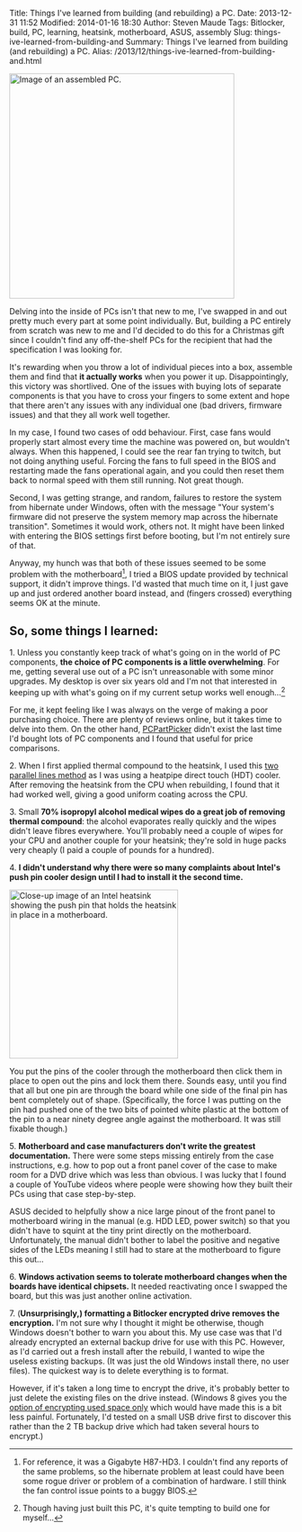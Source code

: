 Title: Things I've learned from building (and rebuilding) a PC.
Date: 2013-12-31 11:52
Modified: 2014-01-16 18:30
Author: Steven Maude
Tags: Bitlocker, build, PC, learning, heatsink, motherboard, ASUS, assembly
Slug: things-ive-learned-from-building-and
Summary: Things I've learned from building (and rebuilding) a PC.
Alias: /2013/12/things-ive-learned-from-building-and.html

<img class="article-image" src="{static}/images/2014/PC.jpg" alt="Image of an assembled PC." width="400">

Delving into the inside of PCs isn't that new to me, I've swapped in and
out pretty much every part at some point individually. But, building a
PC entirely from scratch was new to me and I'd decided to do this for a
Christmas gift since I couldn't find any off-the-shelf PCs for the
recipient that had the specification I was looking for.

It's rewarding when you throw a lot of individual
pieces into a box, assemble them and find that **it actually works** when
you power it up. Disappointingly, this victory was shortlived. One of
the issues with buying lots of separate components is that you have to
cross your fingers to some extent and hope that there aren't any issues
with any individual one (bad drivers, firmware issues) and that they all
work well together.

In my case, I found two cases of odd behaviour. First, case fans would
properly start almost every time the machine was powered on, but
wouldn't always. When this happened, I could see the rear fan trying to
twitch, but not doing anything useful. Forcing the fans to full speed in
the BIOS and restarting made the fans operational again, and you could
then reset them back to normal speed with them still running. Not great
though.

Second, I was getting strange, and random, failures to restore the
system from hibernate under Windows, often with the message "Your
system's firmware did not preserve the system memory map across the
hibernate transition". Sometimes it would work, others not. It might
have been linked with entering the BIOS settings first before booting,
but I'm not entirely sure of that.

Anyway, my hunch was that both of these issues seemed to be some problem
with the motherboard[^1], I tried a BIOS update provided by
technical support, it didn't improve things. I'd wasted that much time
on it, I just gave up and just ordered another board instead, and
(fingers crossed) everything seems OK at the minute.

## So, some things I learned:

1\. Unless you constantly keep track of what's going on in the world of
PC components, **the choice of PC components is a little overwhelming**.
For me, getting several use out of a PC isn't unreasonable with some
minor upgrades. My desktop is over six years old and I'm not that
interested in keeping up with what's going on if my current setup works
well enough…[^2]

For me, it kept feeling like I was always on the verge of making a poor
purchasing choice. There are plenty of reviews online, but it takes time
to delve into them. On the other hand,
[PCPartPicker](http://pcpartpicker.com/) didn't exist the last time I'd
bought lots of PC components and I found that useful for price
comparisons.

2\. When I first applied thermal compound to the heatsink, I used this
[two parallel lines
method](http://archive.benchmarkreviews.com/index.php?option=com_content&task=view&id=150&Itemid=62&limit=1&limitstart=5)
as I was using a heatpipe direct touch (HDT) cooler. After removing the
heatsink from the CPU when rebuilding, I found that it had worked well,
giving a good uniform coating across the CPU.

3\. Small **70% isopropyl alcohol medical wipes do a great job of
removing thermal compound**: the alcohol evaporates really quickly and
the wipes didn't leave fibres everywhere. You'll probably need a couple
of wipes for your CPU and another couple for your heatsink; they're sold
in huge packs very cheaply (I paid a couple of pounds for a hundred).

4\. **I didn't understand why there were so many complaints about Intel's
push pin cooler design until I had to install it the second time.**

<img class="article-image" src="{static}/images/2014/Cooler_push_pin.jpg" alt="Close-up image of an Intel heatsink showing the push pin that holds the heatsink in place in a motherboard." width="300">

You put the pins of the cooler through the motherboard then click them
in place to open out the pins and lock them there. Sounds easy, until
you find that all but one pin are through the board while one side of
the final pin has bent completely out of shape. (Specifically, the force
I was putting on the pin had pushed one of the two bits of pointed white
plastic at the bottom of the pin to a near ninety degree angle against
the motherboard. It was still fixable though.)

5\. **Motherboard and case manufacturers don't write the greatest
documentation.** There were some steps missing entirely from the case
instructions, e.g. how to pop out a front panel cover of the case to
make room for a DVD drive which was less than obvious. I was lucky that
I found a couple of YouTube videos where people were showing how they
built their PCs using that case step-by-step.

ASUS decided to helpfully show a nice large pinout of the front panel to
motherboard wiring in the manual (e.g. HDD LED, power switch) so that
you didn't have to squint at the tiny print directly on the motherboard.
Unfortunately, the manual didn't bother to label the positive and
negative sides of the LEDs meaning I still had to stare at the
motherboard to figure this out…

6\. **Windows activation seems to tolerate motherboard changes when the
boards have identical chipsets.** It needed reactivating once I swapped
the board, but this was just another online activation.

7\. (**Unsurprisingly,) formatting a Bitlocker encrypted drive removes
the encryption.** I'm not sure why I thought it might be otherwise,
though Windows doesn't bother to warn you about this. My use case was
that I'd already encrypted an external backup drive for use with this
PC. However, as I'd carried out a fresh install after the rebuild, I
wanted to wipe the useless existing backups. (It was just the old
Windows install there, no user files). The quickest way is to delete
everything is to format.

However, if it's taken a long time to encrypt the drive, it's probably
better to just delete the existing files on the drive instead. (Windows
8 gives you the [option of encrypting used space
only](http://winsupersite.com/article/windows8/windows-8-tips-protect-portable-storage-bitlocker-143777)
which would have made this is a bit less painful. Fortunately, I'd
tested on a small USB drive first to discover this rather than the 2 TB
backup drive which had taken several hours to encrypt.)

[^1]: For
reference, it was a Gigabyte H87-HD3. I couldn't find any reports of the
same problems, so the hibernate problem at least could have been some
rogue driver or problem of a combination of hardware. I still think the
fan control issue points to a buggy BIOS.

[^2]: Though having
just built this PC, it's quite tempting to build one for myself…

